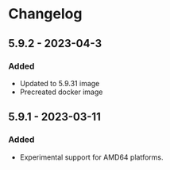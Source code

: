 # Changelog

## 5.9.2 - 2023-04-3
### Added
- Updated to 5.9.31 image
- Precreated docker image


## 5.9.1 - 2023-03-11
### Added
- Experimental support for AMD64 platforms.
